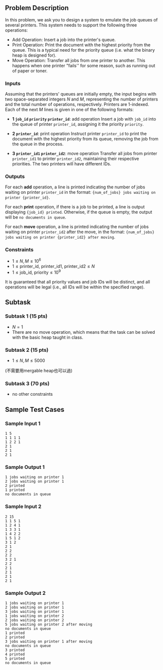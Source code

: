 ## Problem Description

In this problem, we ask you to design a system to emulate the job queues of several printers. This system needs to support the following three operations: 

- Add Operation: Insert a job into the printer's queue.
- Print Operation: Print the document with the highest priority from the queue. This is a typical need for the priority queue (i.e. what the binary heap is designed for).
- Move Operation: Transfer all jobs from one printer to another. This happens when one printer "fails'' for some reason, such as running out of paper or toner.

### Inputs

Assuming that the printers' queues are initially empty, the input begins with two space-separated integers $N$ and $M$, representing the number of printers and the total number of operations, respectively. Printers are 1-indexed. Each of the next $M$ lines is given in one of the following formats:

- **1 `job_id` `priority` `printer_id`**: add operation
Insert a job with `job_id` into the queue of printer `printer_id`, assigning it the priority `priority`.

- **2 `printer_id`**: print operation
Instruct printer `printer_id` to print the document with the highest priority from its queue, removing the job from the queue in the process.

- **3 `printer_id1` `printer_id2`**: move operation
Transfer all jobs from printer `printer_id1` to printer `printer_id2`, maintaining their respective priorities. The two printers will have different IDs.

### Outputs

For each **add** operation, a line is printed indicating the number of jobs waiting on printer `printer_id` in the format: `{num_of_jobs} jobs waiting on printer {printer_id}`.

For each **print** operation, if there is a job to be printed, a line is output displaying `{job_id} printed`. Otherwise, if the queue is empty, the output will be `no documents in queue`.

For each **move** operation, a line is printed indicating the number of jobs waiting on printer `printer_id2` after the move, in the format: `{num_of_jobs} jobs waiting on printer {printer_id2} after moving`.

### Constraints

- $1\le N,M\le 10^6$
- $1\le\text{printer\_id, printer\_id1, printer\_id2}\le N$
- $1\le\text{job\_id, priority}\le 10^9$

It is guaranteed that all priority values and job IDs will be distinct, and all operations will be legal (i.e., all IDs will be within the specified range).

## Subtask 

### Subtask 1 (15 pts)

- $N=1$
- There are no move operation, which means that the task can be solved with the basic heap taught in class. 

### Subtask 2 (15 pts)

- $1\le N,M\le 5000$

(不需要用mergable heap也可以過)

### Subtask 3 (70 pts)

- no other constraints

## Sample Test Cases

### Sample Input 1

```
1 5
1 1 1 1
1 2 2 1
2 1
2 1
2 1
```

### Sample Output 1

```
1 jobs waiting on printer 1
2 jobs waiting on printer 1
2 printed
1 printed
no documents in queue
```

### Sample Input 2

```
2 15
1 1 5 1
1 2 4 1
1 3 3 1
1 4 2 2
1 5 1 2
3 1 2
2 1
2 2
2 2
3 2 1
2 2
2 1
2 1
2 1
2 1
```

### Sample Output 2

```
1 jobs waiting on printer 1
2 jobs waiting on printer 1
3 jobs waiting on printer 1
1 jobs waiting on printer 2
2 jobs waiting on printer 2
5 jobs waiting on printer 2 after moving
no documents in queue
1 printed
2 printed
3 jobs waiting on printer 1 after moving
no documents in queue
3 printed
4 printed
5 printed
no documents in queue
```
